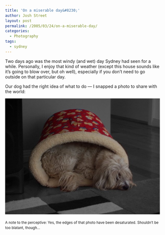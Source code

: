 ```yaml
---
title: 'On a miserable day&#8230;'
author: Josh Street
layout: post
permalink: /2005/03/24/on-a-miserable-day/
categories:
  - Photography
tags:
  - sydney
---
```

Two days ago was the most windy (and wet) day Sydney had seen for a while. Personally, I enjoy that kind of weather (except this house sounds like it&#8217;s going to blow over, but oh well), especially if you don&#8217;t need to go outside on that particular day.

Our dog had the right idea of what to do &#8212; I snapped a photo to share with the world:

![Dumbledore hiding in his basket type thing][1]

<small>A note to the perceptive: Yes, the edges of that photo have been desaturated. Shouldn&#8217;t be too blatant, though&#8230;</small>

 [1]: /blog/wp-content/2005/03/dumbledore.jpg